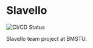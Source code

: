# Slavello

![CI/CD Status](https://github.com/SlavaShagalov/slavello/actions/workflows/ci_cd.yml/badge.svg)

Slavello team project at BMSTU.
